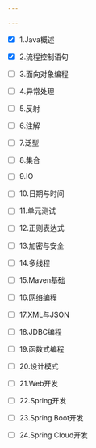 ```yaml
---

---
```

- [x] 1.Java概述
- [x] 2.流程控制语句
- [ ] 3.面向对象编程
- [ ] 4.异常处理
- [ ] 5.反射
- [ ] 6.注解
- [ ] 7.泛型
- [ ] 8.集合
- [ ] 9.IO
- [ ] 10.日期与时间
- [ ] 11.单元测试
- [ ] 12.正则表达式
- [ ] 13.加密与安全
- [ ] 14.多线程
- [ ] 15.Maven基础
- [ ] 16.网络编程
- [ ] 17.XML与JSON
- [ ] 18.JDBC编程
- [ ] 19.函数式编程
- [ ] 20.设计模式
- [ ] 21.Web开发
- [ ] 22.Spring开发
- [ ] 23.Spring Boot开发
- [ ] 24.Spring Cloud开发

